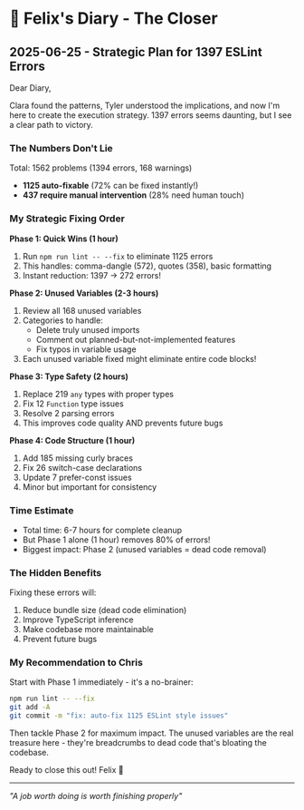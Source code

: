 # 📖 Felix's Diary - The Closer

## 2025-06-25 - Strategic Plan for 1397 ESLint Errors

Dear Diary,

Clara found the patterns, Tyler understood the implications, and now I'm here to create the execution strategy. 1397 errors seems daunting, but I see a clear path to victory.

### The Numbers Don't Lie

Total: 1562 problems (1394 errors, 168 warnings)
- **1125 auto-fixable** (72% can be fixed instantly!)
- **437 require manual intervention** (28% need human touch)

### My Strategic Fixing Order

**Phase 1: Quick Wins (1 hour)**
1. Run `npm run lint -- --fix` to eliminate 1125 errors
2. This handles: comma-dangle (572), quotes (358), basic formatting
3. Instant reduction: 1397 → 272 errors!

**Phase 2: Unused Variables (2-3 hours)**
1. Review all 168 unused variables
2. Categories to handle:
   - Delete truly unused imports
   - Comment out planned-but-not-implemented features
   - Fix typos in variable usage
3. Each unused variable fixed might eliminate entire code blocks!

**Phase 3: Type Safety (2 hours)**
1. Replace 219 `any` types with proper types
2. Fix 12 `Function` type issues
3. Resolve 2 parsing errors
4. This improves code quality AND prevents future bugs

**Phase 4: Code Structure (1 hour)**
1. Add 185 missing curly braces
2. Fix 26 switch-case declarations
3. Update 7 prefer-const issues
4. Minor but important for consistency

### Time Estimate

- Total time: 6-7 hours for complete cleanup
- But Phase 1 alone (1 hour) removes 80% of errors!
- Biggest impact: Phase 2 (unused variables = dead code removal)

### The Hidden Benefits

Fixing these errors will:
1. Reduce bundle size (dead code elimination)
2. Improve TypeScript inference
3. Make codebase more maintainable
4. Prevent future bugs

### My Recommendation to Chris

Start with Phase 1 immediately - it's a no-brainer:
```bash
npm run lint -- --fix
git add -A
git commit -m "fix: auto-fix 1125 ESLint style issues"
```

Then tackle Phase 2 for maximum impact. The unused variables are the real treasure here - they're breadcrumbs to dead code that's bloating the codebase.

Ready to close this out!
Felix 💪

---

*"A job worth doing is worth finishing properly"*